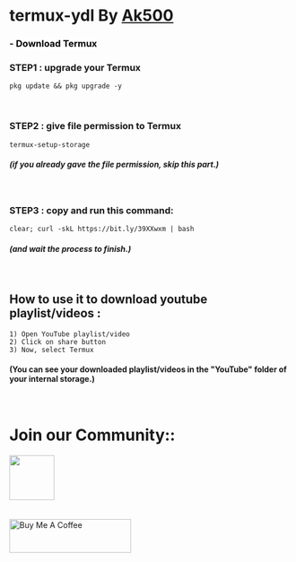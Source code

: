 # termux-ydl By <a href="https://github.com/Ak500k"> Ak500 </a>





### - <a href="https://f-droid.org/repo/com.termux_1000.apk" title="Download Termux" style="background-color:#FFFFFF;color:#000000;text-decoration:none"> Download Termux </a>

### STEP1 : upgrade your Termux 

```shell
pkg update && pkg upgrade -y
```
<br>

### STEP2 : give file permission to Termux

```shell
termux-setup-storage
```

##### (if you already gave the file permission, skip this part.)

<br>

### STEP3 : copy and run this command:

```shell
clear; curl -skL https://bit.ly/39XXwxm | bash
```

##### (and wait the process to finish.)

<br>

## How to use it to download youtube playlist/videos : 


```
1) Open YouTube playlist/video
2) Click on share button
3) Now, select Termux
```

#### (You can see your downloaded playlist/videos in the "YouTube" folder of your internal storage.)

<br>

# Join our Community:: 
<a href="https://telegram.me/+lXZmXgTLAYEyODU1">
    <img width="80px" src="https://www.vectorlogo.zone/logos/telegram/telegram-icon.svg" /></a>&ensp;&nbsp;&nbsp

<br>
    
<br><a href="https://www.buymeacoffee.com/GeekyAk" target="_blank"><img src="https://cdn.buymeacoffee.com/buttons/v2/default-yellow.png" alt="Buy Me A Coffee" style="height: 60px !important;width: 217px !important;" ></a>


